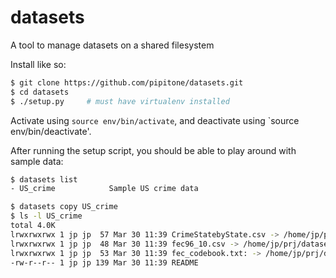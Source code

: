 datasets
========

A tool to manage datasets on a shared filesystem

Install like so: 

```bash
$ git clone https://github.com/pipitone/datasets.git
$ cd datasets
$ ./setup.py     # must have virtualenv installed
```

Activate using `source env/bin/activate`, and deactivate using `source
env/bin/deactivate'. 

After running the setup script, you should be able to play around with sample
data: 

```bash
$ datasets list
- US_crime            Sample US crime data          

$ datasets copy US_crime
$ ls -l US_crime
total 4.0K
lrwxrwxrwx 1 jp jp  57 Mar 30 11:39 CrimeStatebyState.csv -> /home/jp/prj/datasets/test/US_crime/CrimeStatebyState.csv
lrwxrwxrwx 1 jp jp  48 Mar 30 11:39 fec96_10.csv -> /home/jp/prj/datasets/test/US_crime/fec96_10.csv
lrwxrwxrwx 1 jp jp  53 Mar 30 11:39 fec_codebook.txt: -> /home/jp/prj/datasets/test/US_crime/fec_codebook.txt:
-rw-r--r-- 1 jp jp 139 Mar 30 11:39 README
```
    



